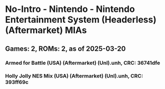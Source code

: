 # No-Intro - Nintendo - Nintendo Entertainment System (Headerless) (Aftermarket) MIAs
## Games: 2, ROMs: 2, as of 2025-03-20

### Armed for Battle (USA) (Aftermarket) (Unl).unh, CRC: 36741dfe
### Holly Jolly NES Mix (USA) (Aftermarket) (Unl).unh, CRC: 393ff69c
